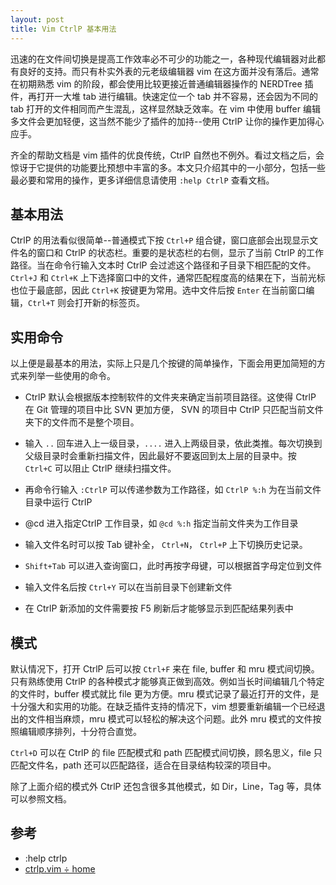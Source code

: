 ```yaml
---
layout: post
title: Vim CtrlP 基本用法
---
```


迅速的在文件间切换是提高工作效率必不可少的功能之一，各种现代编辑器对此都有良好的支持。而只有朴实外表的元老级编辑器 vim 在这方面并没有落后。通常在初期熟悉 vim 的阶段，都会使用比较更接近普通编辑器操作的 NERDTree 插件，再打开一大堆 tab 进行编辑。快速定位一个 tab 并不容易，还会因为不同的 tab 打开的文件相同而产生混乱，这样显然缺乏效率。在 vim 中使用 buffer 编辑多文件会更加轻便，这当然不能少了插件的加持--使用 CtrlP 让你的操作更加得心应手。

齐全的帮助文档是 vim 插件的优良传统，CtrlP 自然也不例外。看过文档之后，会惊讶于它提供的功能要比预想中丰富的多。本文只介绍其中的一小部分，包括一些最必要和常用的操作，更多详细信息请使用 `:help CtrlP` 查看文档。


基本用法
--------

CtrlP 的用法看似很简单--普通模式下按 `Ctrl+P` 组合键，窗口底部会出现显示文件名的窗口和 CtrlP 的状态栏。重要的是状态栏的右侧，显示了当前 CtrlP 的工作路径。当在命令行输入文本时 CtrlP 会过滤这个路径和子目录下相匹配的文件。`Ctrl+J` 和 `Ctrl+K` 上下选择窗口中的文件，通常匹配程度高的结果在下，当前光标也位于最底部，因此 `Ctrl+K` 按键更为常用。选中文件后按 `Enter` 在当前窗口编辑，`Ctrl+T` 则会打开新的标签页。

实用命令
--------

以上便是最基本的用法，实际上只是几个按键的简单操作，下面会用更加简短的方式来列举一些使用的命令。

- CtrlP 默认会根据版本控制软件的文件夹来确定当前项目路径。这使得 CtrlP 在 Git 管理的项目中比 SVN 更加方便， SVN 的项目中 CtrlP 只匹配当前文件夹下的文件而不是整个项目。

- 输入 `..` 回车进入上一级目录，`....` 进入上两级目录，依此类推。每次切换到父级目录时会重新扫描文件，因此最好不要返回到太上层的目录中。按 `Ctrl+C` 可以阻止 CtrlP 继续扫描文件。

- 再命令行输入 `:CtrlP` 可以传递参数为工作路径，如 `CtrlP %:h` 为在当前文件目录中运行 CtrlP

- @cd 进入指定CtrlP 工作目录，如 `@cd %:h` 指定当前文件夹为工作目录

- 输入文件名时可以按 Tab 键补全， `Ctrl+N`， `Ctrl+P` 上下切换历史记录。

- `Shift+Tab` 可以进入查询窗口，此时再按字母键，可以根据首字母定位到文件

- 输入文件名后按 `Ctrl+Y` 可以在当前目录下创建新文件

- 在 CtrlP 新添加的文件需要按 F5 刷新后才能够显示到匹配结果列表中

模式
----

默认情况下，打开 CtrlP 后可以按 `Ctrl+F` 来在 file, buffer 和 mru 模式间切换。只有熟练使用 CtrlP 的各种模式才能够真正做到高效。例如当长时间编辑几个特定的文件时，buffer 模式就比 file 更为方便。mru 模式记录了最近打开的文件，是十分强大和实用的功能。在缺乏插件支持的情况下，vim 想要重新编辑一个已经退出的文件相当麻烦，mru 模式可以轻松的解决这个问题。此外 mru 模式的文件按照编辑顺序排列，十分符合直觉。

`Ctrl+D` 可以在 CtrlP 的 file 匹配模式和 path 匹配模式间切换，顾名思义，file 只匹配文件名，path 还可以匹配路径，适合在目录结构较深的项目中。

除了上面介绍的模式外 CtrlP 还包含很多其他模式，如 Dir，Line，Tag 等，具体可以参照文档。

参考
----
- :help ctrlp
- [ctrlp.vim ÷ home](http://kien.github.com/ctrlp.vim/)
